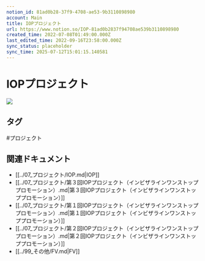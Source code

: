 ```yaml
---
notion_id: 81ad0b28-37f9-4708-ae53-9b3110898980
account: Main
title: IOPプロジェクト
url: https://www.notion.so/IOP-81ad0b2837f94708ae539b3110898980
created_time: 2022-07-08T01:49:00.000Z
last_edited_time: 2022-09-16T23:58:00.000Z
sync_status: placeholder
sync_time: 2025-07-12T15:01:15.140581
---
```

# IOPプロジェクト

![](https://prod-files-secure.s3.us-west-2.amazonaws.com/736adce6-a3a4-4a64-9f74-d9aa055c96d2/dfab2372-cbd7-4d47-b8a8-0033f061801d/Untitled.png?X-Amz-Algorithm=AWS4-HMAC-SHA256&X-Amz-Content-Sha256=UNSIGNED-PAYLOAD&X-Amz-Credential=ASIAZI2LB466S757YMDP%2F20250719%2Fus-west-2%2Fs3%2Faws4_request&X-Amz-Date=20250719T054524Z&X-Amz-Expires=3600&X-Amz-Security-Token=IQoJb3JpZ2luX2VjEIT%2F%2F%2F%2F%2F%2F%2F%2F%2F%2FwEaCXVzLXdlc3QtMiJHMEUCIQDT1nfaMjg%2BXFwe5REhXU%2BE%2BixshdgyrWr1VE%2BERtsZHwIgTbNRM7mJpXtbUUWXr4fHM89KMhOX%2FUYcx0CCuzJfBYoqiAQInf%2F%2F%2F%2F%2F%2F%2F%2F%2F%2FARAAGgw2Mzc0MjMxODM4MDUiDJl%2BGo0wrOk7y63c8CrcA7FIp9yZrrK%2FPinEXxkjGkv6kX0NQR7nqo18KeyuzXwz8D%2F4rIRGBFqL9KioOAug%2BTc4rg%2BIAO%2B75CNWimow9kADQg0t91rrtUlCy7waDG1CHpO2l8kyNlFmfIpTptlGiSLmsA0jOCgQQsRxr0av%2F6CdjTubtBSDgEpbW5wH2yY9NCNCO3v6yPpd9dxpLCVt5L7Ho%2FzsXe9e2Uew3fQjQn6np3NAtr8stcFaDs1eb9PT%2Bp5RvwYTSVa3MLYT9GruBAfaGsIjH6H02jys14tG4A7AsgRLMFY6%2BfUZWoPTq%2BDLIu%2FMZCc0aNaKh%2B3C9MHYOiE4Hyr9Y6PCnYccIQ2fXIO%2BQ9qPsKq%2BXSIc8f6bRuq9XHDjVMbDuyxvN6dUAOjeR57vGzILhQpRvXLxFdiEVwhKMF5NOSJrG07JJYODPJuaOPNMcCaEBzKTloaGUvPnKEQOEStbeA1nT9t8Vwxov0NFn2ZkBu60mR3oT3LpLQ3JtaIBZWAvuJWmrIbGHcTlEyR%2BmqpgeF8ld77Thu52aeUzz%2BQeiQUHHrzKciPlFkTkMwwwCEznlIE3D3CdegDE61Bxs3%2BOShzzYvEHk82Va3Q7vnsYHKQhnHVWKv%2FjcsaIh%2BJ0T6WML1Blj36uMOKq7MMGOqUBEI0i0eU3S%2FVAZW0KeLWRPRPR4rNIjTwVnVsDhsJflanoounWHrRJiQC4iFgZvdmvo0%2Bjn4dEVZJ1TaT6nRRQrUZMX%2BE8SeZdheJ7mA1Mo%2BkVEUMT5wiSBkW6niwLCNVcx3gBLl%2BZMOsdCV%2FMjdiZTbZY797v9qzU09ci2kqI74Qwp%2BA%2F7bVqaJI01nkhhj%2BP88mAFAbl%2B1E%2BNYQQnf%2Fot3ipyzJk&X-Amz-Signature=4288f64b5e65d9de8f42952381bdb2e6429423fdb86b63655a2593f0199f1f58&X-Amz-SignedHeaders=host&x-amz-checksum-mode=ENABLED&x-id=GetObject)

## タグ

#プロジェクト 

## 関連ドキュメント

- [[../07_プロジェクト/IOP.md|IOP]]
- [[../07_プロジェクト/第３回IOPプロジェクト（インビザラインワンストッププロモーション）.md|第３回IOPプロジェクト（インビザラインワンストッププロモーション）]]
- [[../07_プロジェクト/第１回IOPプロジェクト（インビザラインワンストッププロモーション）.md|第１回IOPプロジェクト（インビザラインワンストッププロモーション）]]
- [[../07_プロジェクト/第２回IOPプロジェクト（インビザラインワンストッププロモーション）.md|第２回IOPプロジェクト（インビザラインワンストッププロモーション）]]
- [[../99_その他/FV.md|FV]]

